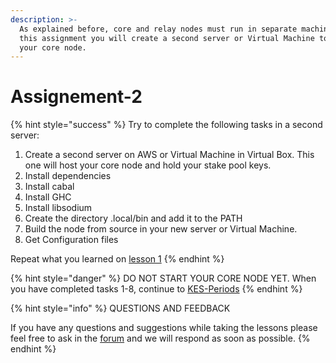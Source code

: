 ```yaml
---
description: >-
  As explained before, core and relay nodes must run in separate machines. In
  this assignment you will create a second server or Virtual Machine to host
  your core node.
---
```


# Assignement-2

{% hint style="success" %}
Try to complete the following tasks in a second server:

1. Create a second server on AWS or Virtual Machine in Virtual Box. This one will host your core node and hold your stake pool keys.
2. Install dependencies
3. Install cabal 
4. Install GHC 
5. Install libsodium 
6. Create the directory .local/bin and add it to the PATH 
7. Build the node from source in your new server or Virtual Machine. 
8. Get Configuration files

Repeat what you learned on [lesson 1](../getting-started/install-node.md) 
{% endhint %}

{% hint style="danger" %}
DO NOT START YOUR CORE NODE YET. When you have completed tasks 1-8, continue to [KES-Periods](kes_period.md)
{% endhint %}

{% hint style="info" %}
QUESTIONS AND FEEDBACK

  
If you have any questions and suggestions while taking the lessons please feel free to ask in the [forum](https://forum.cardano.org/c/english/operators-talk/119) and we will respond as soon as possible.
{% endhint %}




